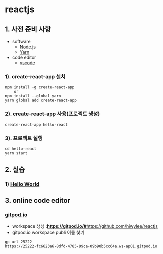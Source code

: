 # reactjs
## 1. 사전 준비 사항
* software
  * [Node.js](https://nodejs.org/)
  * [Yarn](https://yarnpkg.com/en/docs/install#windows-stable)
* code editor
  * [vscode](https://code.visualstudio.com/download)
### 1). create-react-app 설치
    npm install -g create-react-app
        or
    npm install --global yarn    
    yarn global add create-react-app

### 2). create-react-app 사용(프로젝트 생성)
    create-react-app hello-react

### 3). 프로젝트 실행
    cd hello-react
    yarn start

## 2. 실습
### 1) [Hello World](HelloWorld.md)

## 3. online code editor
### [gitpod.io](gitpod.io)
* workspace 생성 :<b>https://gitpod.io/#</b>https://github.com/hiwylee/reactjs
* gitpod.io workspace publi 이름 찾기
```
gp url 25222
https://25222-fc6623a6-8dfd-4785-99ca-09b90b5cc64a.ws-ap01.gitpod.io
```
